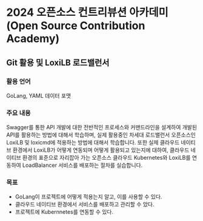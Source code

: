 # 2024 오픈소스 컨트리뷰션 아카데미(Open Source Contribution Academy)
## Git 활용 및 LoxiLB 로드밸런서

### 활용 언어
GoLang, YAML 데이터 포맷

### 주요 내용
Swagger를 통한 API 개발에 대한 전반적인 프로세스와 커맨드라인을 설계하여 개발된 API를 활용하는 방법에 대해서 학습하며, 실제 활용중인 차세대 로드밸런서 오픈소스인 LoxiLB 및 loxicmd에 적용하는 방법에 대해서 학습합니다.
또한 실제 클라우드 네이티브 환경에서 LoxiLB가 어떻게 연동되며 어떻게 활용되고 있는지에 대하여, 클라우드 네이티브 환경의 표준으로 자리잡아 가는 오픈소스 클라우드 Kubernetes와 LoxiLB를 연동하여 LoadBalancer 서비스를 배포하는 절차를 실습합니다.

### 목표
- GoLang이 프로젝트에 어떻게 적용는지 알고, 이를 사용할 수 있다.
- 클라우드 네이티브 환경에서 서비스를 배포하고 관리할 수 았다.
- 프로젝트에 Kubernnetes를 연동할 수 있다.
